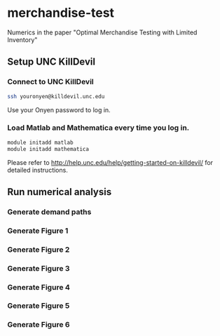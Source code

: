 # merchandise-test
Numerics in the paper "Optimal Merchandise Testing with Limited Inventory"

## Setup UNC KillDevil

### Connect to UNC KillDevil
```bash
ssh youronyen@killdevil.unc.edu
```
Use your Onyen password to log in.

### Load Matlab and Mathematica every time you log in.
```bash
module initadd matlab
module initadd mathematica 
```
Please refer to http://help.unc.edu/help/getting-started-on-killdevil/ for detailed instructions.

## Run numerical analysis

### Generate demand paths

### Generate Figure 1

### Generate Figure 2

### Generate Figure 3

### Generate Figure 4

### Generate Figure 5

### Generate Figure 6
